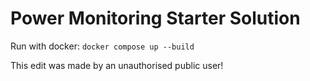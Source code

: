 # Power Monitoring Starter Solution
Run with docker: `docker compose up --build`

This edit was made by an unauthorised public user!
